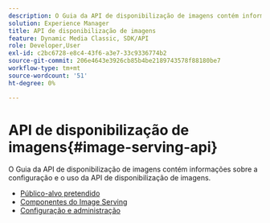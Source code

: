 ```yaml
---
description: O Guia da API de disponibilização de imagens contém informações sobre a configuração e o uso da API de disponibilização de imagens.
solution: Experience Manager
title: API de disponibilização de imagens
feature: Dynamic Media Classic, SDK/API
role: Developer,User
exl-id: c2bc6728-e8c4-43f6-a3e7-33c9336774b2
source-git-commit: 206e4643e3926cb85b4be2189743578f88180be7
workflow-type: tm+mt
source-wordcount: '51'
ht-degree: 0%

---
```


# API de disponibilização de imagens{#image-serving-api}

O Guia da API de disponibilização de imagens contém informações sobre a configuração e o uso da API de disponibilização de imagens.

* [Público-alvo pretendido](c-intended-audience.md)
* [Componentes do Image Serving](r-components.md)
* [Configuração e administração](c-configuration-and-administration/c-configuration-and-administration.md)
